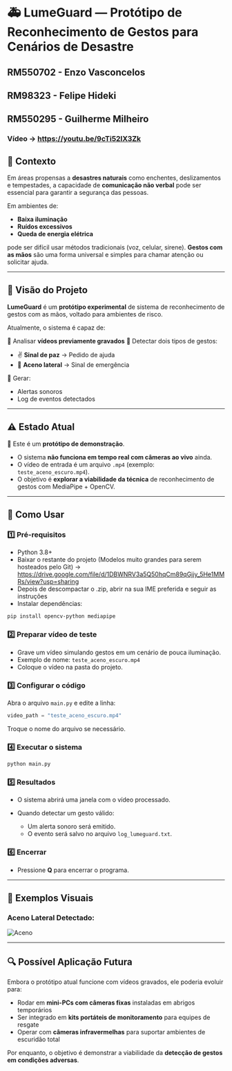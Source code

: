# 🚑 LumeGuard — Protótipo de Reconhecimento de Gestos para Cenários de Desastre

## RM550702 - Enzo Vasconcelos
## RM98323 - Felipe Hideki 
## RM550295 - Guilherme Milheiro

### Vídeo -> https://youtu.be/9cTi52IX3Zk

## 🚨 Contexto

Em áreas propensas a **desastres naturais** como enchentes, deslizamentos e tempestades, a capacidade de **comunicação não verbal** pode ser essencial para garantir a segurança das pessoas.

Em ambientes de:

* **Baixa iluminação**
* **Ruídos excessivos**
* **Queda de energia elétrica**

pode ser difícil usar métodos tradicionais (voz, celular, sirene).
**Gestos com as mãos** são uma forma universal e simples para chamar atenção ou solicitar ajuda.

---

## 🌟 Visão do Projeto

**LumeGuard** é um **protótipo experimental** de sistema de reconhecimento de gestos com as mãos, voltado para ambientes de risco.

Atualmente, o sistema é capaz de:

🔢 Analisar **vídeos previamente gravados**
🔢 Detectar dois tipos de gestos:

* ✌️ **Sinal de paz** → Pedido de ajuda
* 👋 **Aceno lateral** → Sinal de emergência

🔢 Gerar:

* Alertas sonoros
* Log de eventos detectados

---

## ⚠️ Estado Atual

📌 Este é um **protótipo de demonstração**.

* O sistema **não funciona em tempo real com câmeras ao vivo** ainda.
* O vídeo de entrada é um arquivo `.mp4` (exemplo: `teste_aceno_escuro.mp4`).
* O objetivo é **explorar a viabilidade da técnica** de reconhecimento de gestos com MediaPipe + OpenCV.

---

## 🚀 Como Usar

### 1️⃣ Pré-requisitos

* Python 3.8+
* Baixar o restante do projeto (Modelos muito grandes para serem hosteados pelo Git) -> https://drive.google.com/file/d/1DBWNRV3a5Q50hqCm89qGjjy_5He1MMRs/view?usp=sharing
* Depois de descompactar o .zip, abrir na sua IME preferida e seguir as instruções
* Instalar dependências:

```bash
pip install opencv-python mediapipe
```

### 2️⃣ Preparar vídeo de teste

* Grave um vídeo simulando gestos em um cenário de pouca iluminação.
* Exemplo de nome: `teste_aceno_escuro.mp4`
* Coloque o vídeo na pasta do projeto.

### 3️⃣ Configurar o código

Abra o arquivo `main.py` e edite a linha:

```python
video_path = "teste_aceno_escuro.mp4"
```

Troque o nome do arquivo se necessário.

### 4️⃣ Executar o sistema

```bash
python main.py
```

### 5️⃣ Resultados

* O sistema abrirá uma janela com o vídeo processado.
* Quando detectar um gesto válido:

  * Um alerta sonoro será emitido.
  * O evento será salvo no arquivo `log_lumeguard.txt`.

### 6️⃣ Encerrar

* Pressione **Q** para encerrar o programa.

---

## 📸 Exemplos Visuais 

### Aceno Lateral Detectado:

![Aceno](https://media.discordapp.net/attachments/675563459383001098/1380592398748614778/3A389A4B-014B-49D4-9AC1-49F670394803.png?ex=6844705e&is=68431ede&hm=cf61578c8c8855cfcea4b18791dea697c945363190a78ec64b6220b8ad0b4eb4&=&format=webp&quality=lossless&width=1585&height=1701)

---

## 🔍 Possível Aplicação Futura

Embora o protótipo atual funcione com vídeos gravados, ele poderia evoluir para:

* Rodar em **mini-PCs com câmeras fixas** instaladas em abrigos temporários
* Ser integrado em **kits portáteis de monitoramento** para equipes de resgate
* Operar com **câmeras infravermelhas** para suportar ambientes de escuridão total

Por enquanto, o objetivo é demonstrar a viabilidade da **detecção de gestos em condições adversas**.
